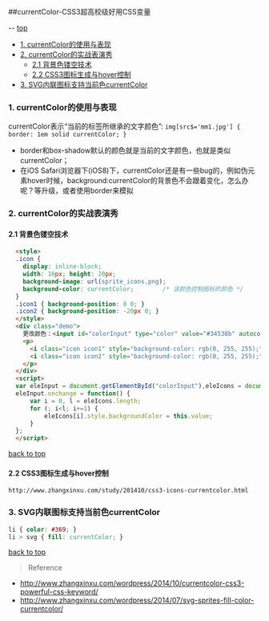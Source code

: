 ##currentColor-CSS3超高校级好用CSS变量

-- [top](#top)

- [1. currentColor的使用与表现](#currentColor的使用与表现)
- [2. currentColor的实战表演秀](#currentColor的实战表演秀)
  - [2.1 背景色镂空技术](#背景色镂空技术)
  - [2.2 CSS3图标生成与hover控制](#CSS3图标生成与hover控制)
- [3. SVG内联图标支持当前色currentColor](#SVG内联图标支持当前色currentColor)


<h3 id="CSS-variable">1. currentColor的使用与表现</h3>

currentColor表示“当前的标签所继承的文字颜色”:   `img[src$='mm1.jpg'] { border: 1em solid currentColor; }`

- border和box-shadow默认的颜色就是当前的文字颜色，也就是类似currentColor；
- 在iOS Safari浏览器下(iOS8)下，currentColor还是有一些bug的，例如伪元素hover时候，background:currentColor的背景色不会跟着变化，怎么办呢？等升级，或者使用border来模拟

<h3 id="currentColor的实战表演秀">2. currentColor的实战表演秀</h3>

<h4 id="currentColor的实战表演秀">2.1 背景色镂空技术</h4>

```html
  <style>
  .icon {
    display: inline-block;
    width: 16px; height: 20px;
    background-image: url(sprite_icons.png);
    background-color: currentColor;        /* 该颜色控制图标的颜色 */
  }
  .icon1 { background-position: 0 0; }
  .icon2 { background-position: -20px 0; }
  </style>
  <div class="demo">
    更改颜色：<input id="colorInput" type="color" value="#34538b" autocomplete="off">
    <p>
      <i class="icon icon1" style="background-color: rgb(0, 255, 255);"></i><a href="##" class="link">返回</a>
      <i class="icon icon2" style="background-color: rgb(0, 255, 255);"></i><a href="##" class="link">刷新</a>
    </p>
  </div>
  <script>
  var eleInput = document.getElementById("colorInput"),eleIcons = document.getElementsByTagName("i");
  eleInput.onchange = function() {
      var i = 0, l = eleIcons.length;
      for (; i<l; i+=1) {
          eleIcons[i].style.backgroundColor = this.value;
      }
  };
  </script>
```

[back to top](#top)

<h4 id="CSS3图标生成与hover控制">2.2 CSS3图标生成与hover控制</h4>

`http://www.zhangxinxu.com/study/201410/css3-icons-currentcolor.html`

<h3 id="SVG内联图标支持当前色">3. SVG内联图标支持当前色currentColor</h3>

```css
li { color: #369; }
li > svg { fill: currentColor; }
```

[back to top](#top)

> Reference

- http://www.zhangxinxu.com/wordpress/2014/10/currentcolor-css3-powerful-css-keyword/
- http://www.zhangxinxu.com/wordpress/2014/07/svg-sprites-fill-color-currentcolor/
